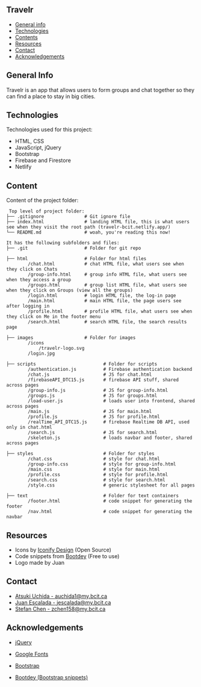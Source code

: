 ## Travelr

* [General info](#general-info)
* [Technologies](#technologies)
* [Contents](#content)
* [Resources](#resources)
* [Contact](#contact)
* [Acknowledgements](#acknowledgements)

## General Info
Travelr is an app that allows users to form groups and chat together so they can find a place to stay in big cities.
	
## Technologies
Technologies used for this project:
* HTML, CSS
* JavaScript, jQuery
* Bootstrap
* Firebase and Firestore 
* Netlify

## Content
Content of the project folder:

```
 Top level of project folder: 
├── .gitignore               # Git ignore file
├── index.html               # landing HTML file, this is what users see when they visit the root path (travelr-bcit.netlify.app/)
└── README.md                # woah, you're reading this now!

It has the following subfolders and files:
├── .git                     # Folder for git repo

├── html                     # Folder for html files
        /chat.html           # chat HTML file, what users see when they click on Chats
        /group-info.html     # group info HTML file, what users see when they access a group
        /groups.html         # group list HTML file, what users see when they click on Groups (view all the groups)
        /login.html          # login HTML file, the log-in page
        /main.html           # main HTML file, the page users see after logging in
        /profile.html        # profile HTML file, what users see when they click on Me in the footer menu
        /search.html         # search HTML file, the search results page 

├── images                   # Folder for images
        /icons
            /travelr-logo.svg
        /login.jpg
        
├── scripts                         # Folder for scripts
        /authentication.js          # Firebase authentication backend
        /chat.js                    # JS for chat.html
        /firebaseAPI_DTC15.js       # firebase API stuff, shared across pages
        /group-info.js              # JS for group-info.html
        /groups.js                  # JS for groups.html
        /load-user.js               # loads user into frontend, shared across pages
        /main.js                    # JS for main.html
        /profile.js                 # JS for profile.html
        /realTime_API_DTC15.js      # firebase Realtime DB API, used only in chat.html
        /search.js                  # JS for search.html
        /skeleton.js                # loads navbar and footer, shared across pages

├── styles                          # Folder for styles
        /chat.css                   # style for chat.html
        /group-info.css             # style for group-info.html
        /main.css                   # style for main.html
        /profile.css                # style for profile.html
        /search.css                 # style for search.html
        /style.css                  # generic stylesheet for all pages

├── text                            # Folder for text containers
        /footer.html                # code snippet for generating the footer
        /nav.html                   # code snippet for generating the navbar

```


## Resources
- Icons by [Iconify Design](https://icon-sets.iconify.design/zmdi/) (Open Source)
- Code snippets from [Bootdey](https://www.bootdey.com/) (Free to use)
- Logo made by Juan

## Contact 
* [Atsuki Uchida - auchida1@my.bcit.ca](mailto:auchida1@my.bcit.ca)
* [Juan Escalada - jescalada@my.bcit.ca](mailto:jescalada@my.bcit.ca)
* [Stefan Chen - zchen158@my.bcit.ca](mailto:zchen158@my.bcit.ca)

## Acknowledgements 
* <a href="https://ajax.googleapis.com/">jQuery</a>
* <a href="https://fonts.google.com/">Google Fonts</a>

* <a href="https://getbootstrap.com/">Bootstrap</a>
* <a href="https://www.bootdey.com/">Bootdey (Bootstrap snippets)</a>